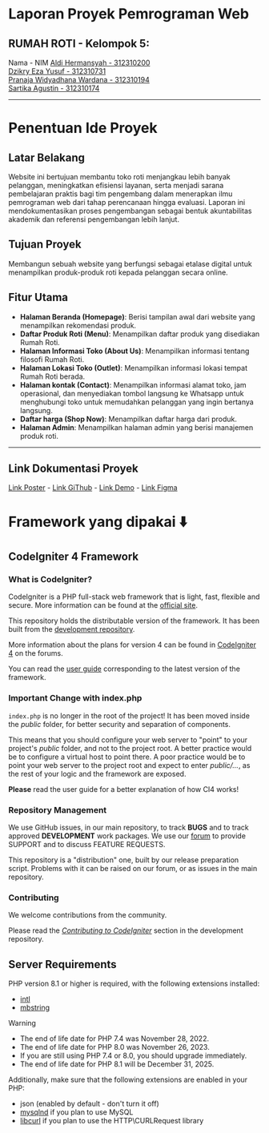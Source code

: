 # Laporan Proyek Pemrograman Web

## RUMAH ROTI - Kelompok 5:
Nama - NIM
[Aldi Hermansyah - 312310200](https://github.com/miya3333) <br>
[Dzikry Eza Yusuf - 312310731](https://github.com/ezaaysf) <br>
[Pranaja Widyadhana Wardana - 312310194](https://github.com/Pranaa22) <br>
[Sartika Agustin - 312310174](https://github.com/sartika312310174)

---

# Penentuan Ide Proyek
## Latar Belakang
Website ini bertujuan membantu toko roti menjangkau lebih banyak pelanggan, meningkatkan efisiensi layanan, serta menjadi sarana pembelajaran praktis bagi tim pengembang dalam menerapkan ilmu pemrograman web dari tahap perencanaan hingga evaluasi. Laporan ini mendokumentasikan proses pengembangan sebagai bentuk akuntabilitas akademik dan referensi pengembangan lebih lanjut.

## Tujuan Proyek
Membangun sebuah website yang berfungsi sebagai etalase digital untuk menampilkan produk-produk roti kepada pelanggan secara online.

## Fitur Utama
* **Halaman Beranda (Homepage)**: Berisi tampilan awal dari website yang menampilkan rekomendasi produk.
* **Daftar Produk Roti (Menu)**: Menampilkan daftar produk yang disediakan Rumah Roti.
* **Halaman Informasi Toko (About Us)**: Menampilkan informasi tentang filosofi Rumah Roti.
* **Halaman Lokasi Toko (Outlet)**: Menampilkan informasi lokasi tempat Rumah Roti berada.
* **Halaman kontak (Contact)**: Menampilkan informasi alamat toko, jam operasional, dan menyediakan tombol langsung ke Whatsapp untuk menghubungi toko untuk memudahkan pelanggan yang ingin bertanya langsung.
* **Daftar harga (Shop Now)**: Menampilkan daftar harga dari produk. 
* **Halaman Admin**: Menampilkan halaman admin yang berisi manajemen produk roti.

---

## Link Dokumentasi Proyek
[Link Poster](http://bit.ly/4ktvD0Y) - 
[Link GiThub](https://github.com/miya3333/rumah-roti) - 
[Link Demo](https://github.com/miya3333/rumah-roti) - 
[Link Figma](https://www.figma.com/design/kfcJXoDy8FGFOzYLEEz4Ly/project_web2?node-id=0-1&t=boOK8RvDKZyYTVwC-1)

# Framework yang dipakai ⬇️
## CodeIgniter 4 Framework

### What is CodeIgniter?

CodeIgniter is a PHP full-stack web framework that is light, fast, flexible and secure.
More information can be found at the [official site](https://codeigniter.com).

This repository holds the distributable version of the framework.
It has been built from the
[development repository](https://github.com/codeigniter4/CodeIgniter4).

More information about the plans for version 4 can be found in [CodeIgniter 4](https://forum.codeigniter.com/forumdisplay.php?fid=28) on the forums.

You can read the [user guide](https://codeigniter.com/user_guide/)
corresponding to the latest version of the framework.

### Important Change with index.php

`index.php` is no longer in the root of the project! It has been moved inside the *public* folder,
for better security and separation of components.

This means that you should configure your web server to "point" to your project's *public* folder, and
not to the project root. A better practice would be to configure a virtual host to point there. A poor practice would be to point your web server to the project root and expect to enter *public/...*, as the rest of your logic and the
framework are exposed.

**Please** read the user guide for a better explanation of how CI4 works!

### Repository Management

We use GitHub issues, in our main repository, to track **BUGS** and to track approved **DEVELOPMENT** work packages.
We use our [forum](http://forum.codeigniter.com) to provide SUPPORT and to discuss
FEATURE REQUESTS.

This repository is a "distribution" one, built by our release preparation script.
Problems with it can be raised on our forum, or as issues in the main repository.

### Contributing

We welcome contributions from the community.

Please read the [*Contributing to CodeIgniter*](https://github.com/codeigniter4/CodeIgniter4/blob/develop/CONTRIBUTING.md) section in the development repository.

## Server Requirements

PHP version 8.1 or higher is required, with the following extensions installed:

- [intl](http://php.net/manual/en/intl.requirements.php)
- [mbstring](http://php.net/manual/en/mbstring.installation.php)

> [!WARNING]
> - The end of life date for PHP 7.4 was November 28, 2022.
> - The end of life date for PHP 8.0 was November 26, 2023.
> - If you are still using PHP 7.4 or 8.0, you should upgrade immediately.
> - The end of life date for PHP 8.1 will be December 31, 2025.

Additionally, make sure that the following extensions are enabled in your PHP:

- json (enabled by default - don't turn it off)
- [mysqlnd](http://php.net/manual/en/mysqlnd.install.php) if you plan to use MySQL
- [libcurl](http://php.net/manual/en/curl.requirements.php) if you plan to use the HTTP\CURLRequest library
